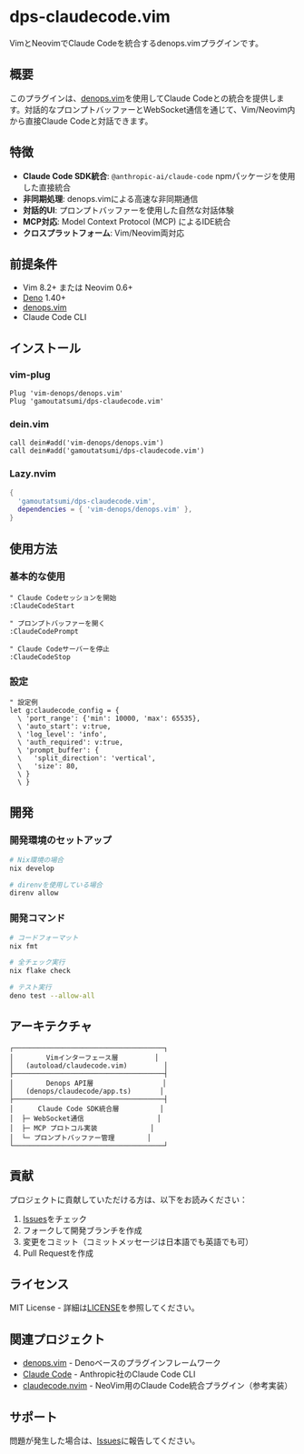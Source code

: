 # dps-claudecode.vim

VimとNeovimでClaude Codeを統合するdenops.vimプラグインです。

## 概要

このプラグインは、[denops.vim](https://github.com/vim-denops/denops.vim)を使用してClaude Codeとの統合を提供します。対話的なプロンプトバッファーとWebSocket通信を通じて、Vim/Neovim内から直接Claude Codeと対話できます。

## 特徴

- **Claude Code SDK統合**: `@anthropic-ai/claude-code` npmパッケージを使用した直接統合
- **非同期処理**: denops.vimによる高速な非同期通信
- **対話的UI**: プロンプトバッファーを使用した自然な対話体験
- **MCP対応**: Model Context Protocol (MCP) によるIDE統合
- **クロスプラットフォーム**: Vim/Neovim両対応

## 前提条件

- Vim 8.2+ または Neovim 0.6+
- [Deno](https://deno.land/) 1.40+
- [denops.vim](https://github.com/vim-denops/denops.vim)
- Claude Code CLI

## インストール

### vim-plug

```vim
Plug 'vim-denops/denops.vim'
Plug 'gamoutatsumi/dps-claudecode.vim'
```

### dein.vim

```vim
call dein#add('vim-denops/denops.vim')
call dein#add('gamoutatsumi/dps-claudecode.vim')
```

### Lazy.nvim

```lua
{
  'gamoutatsumi/dps-claudecode.vim',
  dependencies = { 'vim-denops/denops.vim' },
}
```

## 使用方法

### 基本的な使用

```vim
" Claude Codeセッションを開始
:ClaudeCodeStart

" プロンプトバッファーを開く
:ClaudeCodePrompt

" Claude Codeサーバーを停止
:ClaudeCodeStop
```

### 設定

```vim
" 設定例
let g:claudecode_config = {
  \ 'port_range': {'min': 10000, 'max': 65535},
  \ 'auto_start': v:true,
  \ 'log_level': 'info',
  \ 'auth_required': v:true,
  \ 'prompt_buffer': {
  \   'split_direction': 'vertical',
  \   'size': 80,
  \ }
  \ }
```

## 開発

### 開発環境のセットアップ

```bash
# Nix環境の場合
nix develop

# direnvを使用している場合
direnv allow
```

### 開発コマンド

```bash
# コードフォーマット
nix fmt

# 全チェック実行
nix flake check

# テスト実行
deno test --allow-all
```

## アーキテクチャ

```
┌─────────────────────────────────────┐
│        Vimインターフェース層         │
│   (autoload/claudecode.vim)         │
├─────────────────────────────────────┤
│        Denops API層                 │
│   (denops/claudecode/app.ts)       │
├─────────────────────────────────────┤
│      Claude Code SDK統合層          │
│  ├─ WebSocket通信                  │
│  ├─ MCP プロトコル実装             │
│  └─ プロンプトバッファー管理        │
└─────────────────────────────────────┘
```

## 貢献

プロジェクトに貢献していただける方は、以下をお読みください：

1. [Issues](https://github.com/gamoutatsumi/dps-claudecode.vim/issues)をチェック
1. フォークして開発ブランチを作成
1. 変更をコミット（コミットメッセージは日本語でも英語でも可）
1. Pull Requestを作成

## ライセンス

MIT License - 詳細は[LICENSE](LICENSE)を参照してください。

## 関連プロジェクト

- [denops.vim](https://github.com/vim-denops/denops.vim) - Denoベースのプラグインフレームワーク
- [Claude Code](https://claude.ai/code) - Anthropic社のClaude Code CLI
- [claudecode.nvim](https://github.com/coder/claudecode.nvim) - NeoVim用のClaude Code統合プラグイン（参考実装）

## サポート

問題が発生した場合は、[Issues](https://github.com/gamoutatsumi/dps-claudecode.vim/issues)に報告してください。
